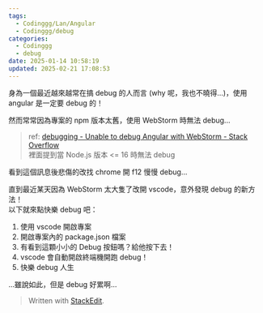 ```yaml
---
tags:
  - Codinggg/Lan/Angular
  - Codinggg/debug
categories:
  - Codinggg
  - debug
date: 2025-01-14 10:58:19
updated: 2025-02-21 17:08:53
---
```

身為一個最近越來越常在搞 debug 的人而言 (why 呢，我也不曉得...)，使用 angular 是一定要 debug 的！

然而常常因為專案的 npm 版本太舊，使用 WebStorm 時無法 debug...

> ref: [debugging - Unable to debug Angular with WebStorm - Stack  
> Overflow](https://stackoverflow.com/questions/58630797/unable-to-debug-angular-with-webstorm)  
> 裡面提到當 Node.js 版本 <= 16 時無法 debug

看到這個訊息後悲傷的改找 chrome 開 f12 慢慢 debug...

直到最近某天因為 WebStorm 太大隻了改開 vscode，意外發現 debug 的新方法！  
以下就來點快樂 debug 吧：
1. 使用 vscode 開啟專案
2. 開啟專案內的 package.json 檔案
3. 有看到這顆小小的 Debug 按鈕嗎？給他按下去！
4. vscode 會自動開啟終端機開跑 debug！
5. 快樂 debug 人生

...雖說如此，但是 debug 好累啊...





> Written with [StackEdit](https://stackedit.io/).
